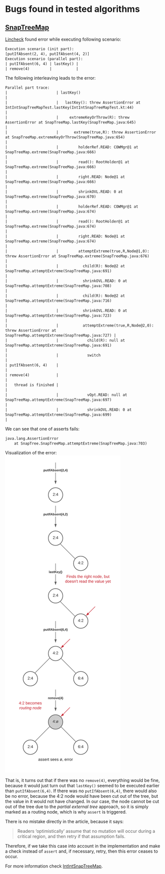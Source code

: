# Bugs found in tested algorithms

## [SnapTreeMap](../src/SnapTree/SnapTreeMap.java)

[Lincheck](https://github.com/Kotlin/kotlinx-lincheck) found error while executing following scenario:
```
Execution scenario (init part):
[putIfAbsent(2, 4), putIfAbsent(4, 2)]
Execution scenario (parallel part):
| putIfAbsent(6, 4) | lastKey() |
| remove(4)         |           |
```

The following interleaving leads to the error:
```
Parallel part trace:
|                      | lastKey()                                                                                                           |
|                      |   lastKey(): threw AssertionError at IntIntSnapTreeMapTest.lastKey(IntIntSnapTreeMapTest.kt:44)                     |
|                      |     extremeKeyOrThrow(R): threw AssertionError at SnapTreeMap.lastKey(SnapTreeMap.java:645)                         |
|                      |       extreme(true,R): threw AssertionError at SnapTreeMap.extremeKeyOrThrow(SnapTreeMap.java:654)                  |
|                      |         holderRef.READ: COWMgr@1 at SnapTreeMap.extreme(SnapTreeMap.java:666)                                       |
|                      |         read(): RootHolder@1 at SnapTreeMap.extreme(SnapTreeMap.java:666)                                           |
|                      |         right.READ: Node@1 at SnapTreeMap.extreme(SnapTreeMap.java:666)                                             |
|                      |         shrinkOVL.READ: 0 at SnapTreeMap.extreme(SnapTreeMap.java:670)                                              |
|                      |         holderRef.READ: COWMgr@1 at SnapTreeMap.extreme(SnapTreeMap.java:674)                                       |
|                      |         read(): RootHolder@1 at SnapTreeMap.extreme(SnapTreeMap.java:674)                                           |
|                      |         right.READ: Node@1 at SnapTreeMap.extreme(SnapTreeMap.java:674)                                             |
|                      |         attemptExtreme(true,R,Node@1,0): threw AssertionError at SnapTreeMap.extreme(SnapTreeMap.java:676)          |
|                      |           child(R): Node@2 at SnapTreeMap.attemptExtreme(SnapTreeMap.java:691)                                      |
|                      |           shrinkOVL.READ: 0 at SnapTreeMap.attemptExtreme(SnapTreeMap.java:708)                                     |
|                      |           child(R): Node@2 at SnapTreeMap.attemptExtreme(SnapTreeMap.java:716)                                      |
|                      |           shrinkOVL.READ: 0 at SnapTreeMap.attemptExtreme(SnapTreeMap.java:723)                                     |
|                      |           attemptExtreme(true,R,Node@2,0): threw AssertionError at SnapTreeMap.attemptExtreme(SnapTreeMap.java:727) |
|                      |             child(R): null at SnapTreeMap.attemptExtreme(SnapTreeMap.java:691)                                      |
|                      |             switch                                                                                                  |
| putIfAbsent(6, 4)    |                                                                                                                     |
| remove(4)            |                                                                                                                     |
|   thread is finished |                                                                                                                     |
|                      |             vOpt.READ: null at SnapTreeMap.attemptExtreme(SnapTreeMap.java:697)                                     |
|                      |             shrinkOVL.READ: 0 at SnapTreeMap.attemptExtreme(SnapTreeMap.java:699)                                   |
```

We can see that one of asserts fails:
```
java.lang.AssertionError
	at SnapTree.SnapTreeMap.attemptExtreme(SnapTreeMap.java:703)
```

Visualization of the error:
![alt text](IntIntSnapTreeMap/illustration/SnapTreeMapBug.png)

That is, it turns out that if there was no `remove(4)`, everything would be fine, because it would just turn out that `lastKey()` seemed to be executed earlier than `putIfAbsent(6,4)`. If there was no `putIfAbsent(6,4)`, there would also be no error, because the 4:2 node would have been cut out of the tree, but the value in it would not have changed. In our case, the node cannot be cut out of the tree due to the *partial external tree* approach, so it is simply marked as a routing node, which is why `assert` is triggered.

There is no mistake directly in the article, because it says:
>Readers ‘optimistically’ assume that no mutation will occur during a critical region, and then retry if that assumption fails.

Therefore, if we take this case into account in the implementation and make a check instead of `assert` and, if necessary, retry, then this error ceases to occur.

For more information check [IntIntSnapTreeMap](IntIntSnapTreeMap).
